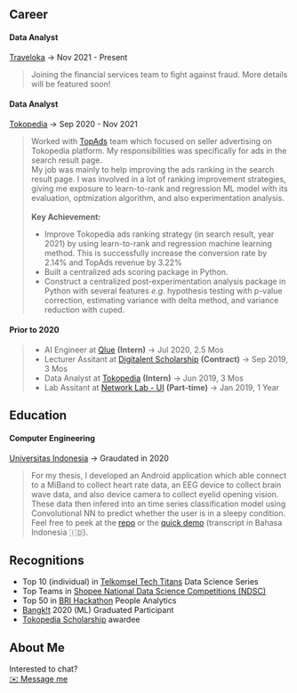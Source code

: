 ## Career
#### **Data Analyst** <br>
[Traveloka](https://traveloka.com) &#8594; Nov 2021 - Present
> Joining the financial services team to fight against fraud. More details will be featured soon!
#### **Data Analyst** <br>
[Tokopedia](https://tokopedia.com) &#8594; Sep 2020 - Nov 2021
> Worked with [TopAds](https://seller.tokopedia.com/edu/about-topads/iklan/) team which focused on seller advertising on Tokopedia platform. My responsibilities was specifically for ads in the search result page. <br>
My job was mainly to help improving the ads ranking in the search result page. I was involved in a lot of ranking improvement strategies, giving me exposure to learn-to-rank and regression ML model with its evaluation, optmization algorithm, and also experimentation analysis.<br><br>
**Key Achievement:**
> - Improve Tokopedia ads ranking strategy (in search result, year 2021) by using learn-to-rank and regression machine learning method. This is successfully increase the conversion rate by 2.14% and TopAds revenue by 3.22%
> - Built a centralized ads scoring package in Python.
> - Construct a centralized post-experimentation analysis package in Python with several features _e.g._ hypothesis testing with p-value correction, estimating variance with delta method, and variance reduction with cuped.

#### **Prior to 2020** <br>
> - AI Engineer at [Qlue](https://www.qlue.co.id/) **(Intern)** &#8594; Jul 2020, 2.5 Mos
> - Lecturer Assitant at [Digitalent Scholarship](https://digitalent.kominfo.go.id/) **(Contract)** &#8594; Sep 2019, 3 Mos
> - Data Analyst at [Tokopedia](https://tokopedia.com) **(Intern)** &#8594; Jun 2019, 3 Mos
> - Lab Assitant at [Network Lab - UI](http://www.ee.ui.ac.id/web/komputer/en/laboratories/#:~:text=Laboratories-,Computer%20Network%20Laboratory,-Computer%20Network%20Laboratory) **(Part-time)** &#8594; Jan 2019, 1 Year

## Education
#### **Computer Engineering**
[Universitas Indonesia](https://ui.ac.id) &#8594; Graudated in 2020
> For my thesis, I developed an Android application which able connect to a MiBand to collect heart rate data, an EEG device to collect brain wave data, and also device camera to collect eyelid opening vision. These data then infered into an time series classification model using Convolutional NN to predict whether the user is in a sleepy condition. Feel free to peek at the [repo](https://github.com/pascalisnala/drowsiness-detection-cnn-ml) or the [quick demo](https://youtu.be/QmL34nxqLng) (transcript in Bahasa Indonesia 🇮🇩).

## Recognitions
- Top 10  (individual) in [Telkomsel Tech Titans](https://www.telkomseltechtitans.com/s) Data Science Series
- Top Teams in [ Shopee National Data Science Competitions (NDSC)](https://careers.shopee.co.id/ndsc/)
- Top 50 in [BRI Hackathon](https://brihackathon.id/) People Analytics
- [Bangk!t](https://grow.google/intl/id_id/bangkit/) 2020 (ML) Graduated Participant
- [Tokopedia Scholarship](https://sites.google.com/tokopedia.com/tokopediascholarship/home) awardee

## About Me
Interested to chat? <br>
[✉️ Message me](mailto:pascalisnala98@gmail.com)
